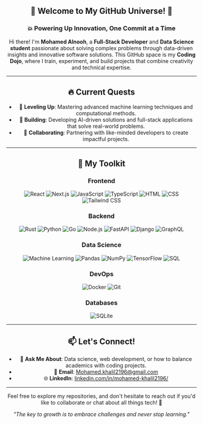 <div align="center">

## 🐉 Welcome to My GitHub Universe! 🐉

### 💥 **Powering Up Innovation, One Commit at a Time**

Hi there! I'm **Mohamed Alnooh**, a **Full-Stack Developer** and **Data Science student** passionate about solving complex problems through data-driven insights and innovative software solutions. This GitHub space is my **Coding Dojo**, where I train, experiment, and build projects that combine creativity and technical expertise.

---

## 🔥 **Current Quests**

- 🌱 **Leveling Up**: Mastering advanced machine learning techniques and computational methods.  
- 🔭 **Building**: Developing AI-driven solutions and full-stack applications that solve real-world problems.  
- 🚀 **Collaborating**: Partnering with like-minded developers to create impactful projects.  

---

## 💪 **My Toolkit**

### **Frontend**
![React](https://img.shields.io/badge/React-20232A?style=for-the-badge&logo=react&logoColor=61DAFB)
![Next.js](https://img.shields.io/badge/Next.js-000000?style=for-the-badge&logo=next.js&logoColor=white)
![JavaScript](https://img.shields.io/badge/JavaScript-F7DF1E?style=for-the-badge&logo=javascript&logoColor=black)
![TypeScript](https://img.shields.io/badge/TypeScript-3178C6?style=for-the-badge&logo=typescript&logoColor=white)
![HTML](https://img.shields.io/badge/HTML-E34F26?style=for-the-badge&logo=html5&logoColor=white)
![CSS](https://img.shields.io/badge/CSS-1572B6?style=for-the-badge&logo=css3&logoColor=white)
![Tailwind CSS](https://img.shields.io/badge/Tailwind_CSS-38B2AC?style=for-the-badge&logo=tailwind-css&logoColor=white)

### **Backend**
![Rust](https://img.shields.io/badge/Rust-000000?style=for-the-badge&logo=rust&logoColor=white)
![Python](https://img.shields.io/badge/Python-3776AB?style=for-the-badge&logo=python&logoColor=white)
![Go](https://img.shields.io/badge/Go-00ADD8?style=for-the-badge&logo=go&logoColor=white)
![Node.js](https://img.shields.io/badge/Node.js-339933?style=for-the-badge&logo=node.js&logoColor=white)
![FastAPI](https://img.shields.io/badge/FastAPI-009688?style=for-the-badge&logo=fastapi&logoColor=white)
![Django](https://img.shields.io/badge/Django-092E20?style=for-the-badge&logo=django&logoColor=white)
![GraphQL](https://img.shields.io/badge/GraphQL-E10098?style=for-the-badge&logo=graphql&logoColor=white)

### **Data Science**
![Machine Learning](https://img.shields.io/badge/Machine_Learning-FF6F00?style=for-the-badge&logo=scikit-learn&logoColor=white)
![Pandas](https://img.shields.io/badge/Pandas-150458?style=for-the-badge&logo=pandas&logoColor=white)
![NumPy](https://img.shields.io/badge/NumPy-013243?style=for-the-badge&logo=numpy&logoColor=white)
![TensorFlow](https://img.shields.io/badge/TensorFlow-FF6F00?style=for-the-badge&logo=tensorflow&logoColor=white)
![SQL](https://img.shields.io/badge/SQL-4479A1?style=for-the-badge&logo=postgresql&logoColor=white)

### **DevOps**
![Docker](https://img.shields.io/badge/Docker-2496ED?style=for-the-badge&logo=docker&logoColor=white)
![Git](https://img.shields.io/badge/Git-F05032?style=for-the-badge&logo=git&logoColor=white)

### **Databases**
![SQLite](https://img.shields.io/badge/SQLite-003B57?style=for-the-badge&logo=sqlite&logoColor=white)

---

## 📫 **Let's Connect!**

- 💬 **Ask Me About**: Data science, web development, or how to balance academics with coding projects.  
- 📧 **Email**: [Mohamed.khalil2196@gmail.com](mailto:Mohamed.khalil2196@gmail.com)  
- 🌐 **LinkedIn**: [linkedin.com/in/mohamed-khalil2196/](https://www.linkedin.com/in/mohamed-khalil2196/)  

---

Feel free to explore my repositories, and don't hesitate to reach out if you'd like to collaborate or chat about all things tech! 🚀  

*"The key to growth is to embrace challenges and never stop learning."*  

</div>


